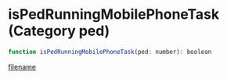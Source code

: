 # isPedRunningMobilePhoneTask (Category ped)

```js
function isPedRunningMobilePhoneTask(ped: number): boolean
```

[filename](isPedRunningMobilePhoneTask_m.md ':include')